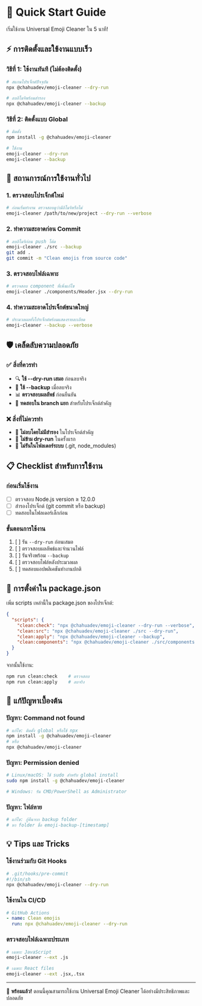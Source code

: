 # 🚀 Quick Start Guide

เริ่มใช้งาน Universal Emoji Cleaner ใน 5 นาที!

## ⚡ การติดตั้งและใช้งานแบบเร็ว

### วิธีที่ 1: ใช้งานทันที (ไม่ต้องติดตั้ง)
```bash
# สแกนโปรเจ็กต์ปัจจุบัน
npx @chahuadev/emoji-cleaner --dry-run

# ลบอิโมจิพร้อมสำรอง
npx @chahuadev/emoji-cleaner --backup
```

### วิธีที่ 2: ติดตั้งแบบ Global
```bash
# ติดตั้ง
npm install -g @chahuadev/emoji-cleaner

# ใช้งาน
emoji-cleaner --dry-run
emoji-cleaner --backup
```

## 🎯 สถานการณ์การใช้งานทั่วไป

### 1. ตรวจสอบโปรเจ็กต์ใหม่
```bash
# ก่อนเริ่มทำงาน ตรวจสอบดูว่ามีอิโมจิหรือไม่
emoji-cleaner /path/to/new/project --dry-run --verbose
```

### 2. ทำความสะอาดก่อน Commit
```bash
# ลบอิโมจิก่อน push โค้ด
emoji-cleaner ./src --backup
git add .
git commit -m "Clean emojis from source code"
```

### 3. ตรวจสอบไฟล์เฉพาะ
```bash
# ตรวจสอบ component ที่เพิ่งแก้ไข
emoji-cleaner ./components/Header.jsx --dry-run
```

### 4. ทำความสะอาดโปรเจ็กต์ขนาดใหญ่
```bash
# ประมวลผลทั้งโปรเจ็กต์พร้อมแสดงรายละเอียด
emoji-cleaner --backup --verbose
```

## 🛡️ เคล็ดลับความปลอดภัย

### ✅ สิ่งที่ควรทำ
- 🔍 **ใช้ --dry-run เสมอ** ก่อนลบจริง
- 💾 **ใช้ --backup** เมื่อลบจริง
- 📊 **ตรวจสอบผลลัพธ์** ก่อนยืนยัน
- 🔄 **ทดสอบใน branch แยก** สำหรับโปรเจ็กต์สำคัญ

### ❌ สิ่งที่ไม่ควรทำ
- 🚫 **ไม่ลบโดยไม่มีสำรอง** ในโปรเจ็กต์สำคัญ
- 🚫 **ไม่ข้าม dry-run** ในครั้งแรก
- 🚫 **ไม่รันในโฟลเดอร์ระบบ** (.git, node_modules)

## 📋 Checklist สำหรับการใช้งาน

### ก่อนเริ่มใช้งาน
- [ ] ตรวจสอบ Node.js version ≥ 12.0.0
- [ ] สำรองโปรเจ็กต์ (git commit หรือ backup)
- [ ] ทดสอบในโฟลเดอร์เล็กก่อน

### ขั้นตอนการใช้งาน
1. [ ] รัน `--dry-run` ก่อนเสมอ
2. [ ] ตรวจสอบผลลัพธ์และจำนวนไฟล์
3. [ ] รันจริงพร้อม `--backup`
4. [ ] ตรวจสอบไฟล์หลังประมวลผล
5. [ ] ทดสอบแอปพลิเคชันทำงานปกติ

## 🔧 การตั้งค่าใน package.json

เพิ่ม scripts เหล่านี้ใน package.json ของโปรเจ็กต์:

```json
{
  "scripts": {
    "clean:check": "npx @chahuadev/emoji-cleaner --dry-run --verbose",
    "clean:src": "npx @chahuadev/emoji-cleaner ./src --dry-run",
    "clean:apply": "npx @chahuadev/emoji-cleaner --backup",
    "clean:components": "npx @chahuadev/emoji-cleaner ./src/components --backup"
  }
}
```

จากนั้นใช้งาน:
```bash
npm run clean:check    # ตรวจสอบ
npm run clean:apply    # ลบจริง
```

## 🚨 แก้ปัญหาเบื้องต้น

### ปัญหา: Command not found
```bash
# แก้ไข: ติดตั้ง global หรือใช้ npx
npm install -g @chahuadev/emoji-cleaner
# หรือ
npx @chahuadev/emoji-cleaner
```

### ปัญหา: Permission denied
```bash
# Linux/macOS: ใช้ sudo สำหรับ global install
sudo npm install -g @chahuadev/emoji-cleaner

# Windows: รัน CMD/PowerShell as Administrator
```

### ปัญหา: ไฟล์หาย
```bash
# แก้ไข: กู้คืนจาก backup folder
# หา folder ชื่อ emoji-backup-[timestamp]
```

## 💡 Tips และ Tricks

### ใช้งานร่วมกับ Git Hooks
```bash
# .git/hooks/pre-commit
#!/bin/sh
npx @chahuadev/emoji-cleaner --dry-run
```

### ใช้งานใน CI/CD
```yaml
# GitHub Actions
- name: Clean emojis
  run: npx @chahuadev/emoji-cleaner --dry-run
```

### ตรวจสอบไฟล์เฉพาะประเภท
```bash
# เฉพาะ JavaScript
emoji-cleaner --ext .js

# เฉพาะ React files
emoji-cleaner --ext .jsx,.tsx
```

---

🎉 **พร้อมแล้ว!** ตอนนี้คุณสามารถใช้งาน Universal Emoji Cleaner ได้อย่างมีประสิทธิภาพและปลอดภัย
